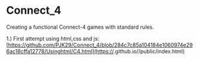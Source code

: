 # Connect_4
Creating a functional Connect-4 games with standard rules.

1.) First attempt using html,css and js: [https://github.com/PJK29/Connect_4/blob/284c7c85a104184e1060974e296ac18cffa12778/Usinghtml/C4.html](https://<username>.github.io/<repository-name>/public/index.html)
